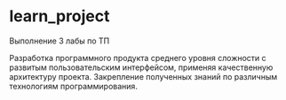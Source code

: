 # learn_project
Выполнение 3 лабы по ТП

Разработка программного продукта среднего уровня сложности с развитым пользовательским интерфейсом, применяя качественную архитектуру проекта.
Закрепление полученных знаний по различным технологиям программирования. 
